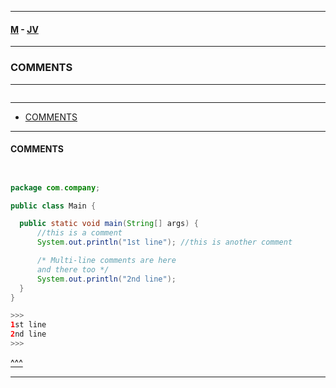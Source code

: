 
---

#### [M](https://github.com/ttltrk/TTT/blob/master/menu.md) - [JV](https://github.com/ttltrk/TTT/tree/master/JV/JV.md)

---

### COMMENTS

---

```

```

---

* [COMMENTS](#HELLO_WORLD)

---

#### COMMENTS

```

```

```

```

```java
package com.company;

public class Main {

  public static void main(String[] args) {
      //this is a comment
      System.out.println("1st line"); //this is another comment

      /* Multi-line comments are here
      and there too */
      System.out.println("2nd line");
  }
}

>>>
1st line
2nd line
>>>
```

[^^^](#COMMENTS)

---
